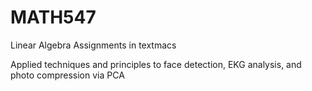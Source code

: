 # MATH547
Linear Algebra Assignments in textmacs

Applied techniques and principles to face detection, EKG analysis, and photo compression via PCA
